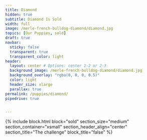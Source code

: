 ```yaml
---
title: Diamond
hidden: true
subtitle: Diamond Is Sold
width: full
image: /merle-french-bulldog-diamond/diamond.jpg
topics: [Our Puppies, sold]
draft: true
navbar:
  sticky: false
  transparent: true
  transparent_color: light
header:
  layout: center # Options: center 1-2 or 2-3
  background_image: /merle-french-bulldog-diamond/diamond.jpg
  background_overlay: "rgba(0, 0, 0, 0.5)"
  color: light
  header_size: xlarge
  parallax: true
permalink: /puppies/diamond/
pipedrive: true


---
```


{% include block.html 
  block="sold"
  section_size="medium"
  section_container="xsmall"
  section_header_align="center"
  section_title="The challenge"
  block_title="false"
%}
